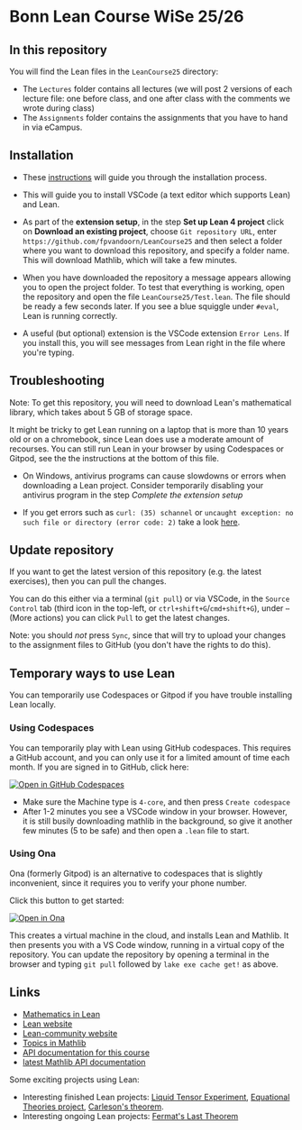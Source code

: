 # Bonn Lean Course WiSe 25/26

## In this repository

You will find the Lean files in the `LeanCourse25` directory:
* The `Lectures` folder contains all lectures (we will post 2 versions of each lecture file: one before class, and one after class with the comments we wrote during class)
* The `Assignments` folder contains the assignments that you have to hand in via eCampus.
<!-- * The `MIL` folder contains the exercises from the book Mathematics in Lean. You can find the textbook online here:
[Mathematics in Lean](https://leanprover-community.github.io/mathematics_in_lean/)
(or as a
[pdf document](https://leanprover-community.github.io/mathematics_in_lean/mathematics_in_lean.pdf)). -->

## Installation

* These [instructions](https://docs.lean-lang.org/lean4/doc/quickstart.html) will guide you through the installation process.

* This will guide you to install VSCode (a text editor which supports Lean) and Lean.

* As part of the **extension setup**, in the step **Set up Lean 4 project** click on **Download an existing project**, choose `Git repository URL`, enter `https://github.com/fpvandoorn/LeanCourse25` and then select a folder where you want to download this repository, and specify a folder name. This will download Mathlib, which will take a few minutes.

* When you have downloaded the repository a message appears allowing you to open the project folder.
To test that everything is working, open the repository and open the file `LeanCourse25/Test.lean`.
The file should be ready a few seconds later. If you see a blue squiggle under `#eval`, Lean is running correctly.

* A useful (but optional) extension is the VSCode extension `Error Lens`. If you install this, you will see messages from Lean right in the file where you're typing.

## Troubleshooting

Note: To get this repository, you will need to download Lean's mathematical library, which takes about 5 GB of storage space.

It might be tricky to get Lean running on a laptop that is more than 10 years old or on a chromebook, since Lean does use a moderate amount of recourses.
You can still run Lean in your browser by using Codespaces or Gitpod, see the the instructions at the bottom of this file.

* On Windows, antivirus programs can cause slowdowns or errors when downloading a Lean project. Consider temporarily disabling your antivirus program in the step *Complete the extension setup*

* If you get errors such as `curl: (35) schannel` or `uncaught exception: no such file or directory (error code: 2)` take a look [here](https://leanprover-community.github.io/install/project.html#troubleshooting).

## Update repository

If you want to get the latest version of this repository (e.g. the latest exercises), then you can pull the changes.

You can do this either via a terminal (`git pull`)
or via VSCode, in the `Source Control` tab (third icon in the top-left, or `ctrl+shift+G`/`cmd+shift+G`),
under `⋯` (More actions) you can click `Pull` to get the latest changes.

Note: you should *not* press `Sync`, since that will try to upload your changes to the assignment files to GitHub (you don't have the rights to do this).

<!-- We might at some point update the version of Lean for the repository (we will tell you when this happens). In that case, after running `git pull` you have to get the new Mathlib cache. In this case, *do not* restart a Lean file (which will prompt Lean to rebuild Mathlib on your laptop).
Instead press `∀ > Project Actions... > Fetch Mathlib Build Cache` and wait for the cache to download.
After it has finished, you might have to restart the Lean file, and then Lean should be compiling your file in less than a minute. -->

<!-- If this fails, try the following steps:
* Close VSCode (if it is open)
* In your terminal, in the `LeanCourse25` folder, run `lake exe cache get!` (or `~/.elan/bin/lake exe cache get!` if `lake` cannot be found).
* Wait until the command finishes with downloading and decompressing. If you get an error, run it again.
* Now you can reopen VSCode and restart the file (if prompted). -->

## Temporary ways to use Lean

You can temporarily use Codespaces or Gitpod if you have trouble installing Lean locally.

### Using Codespaces

You can temporarily play with Lean using GitHub codespaces. This requires a GitHub account, and you can only use it for a limited amount of time each month. If you are signed in to GitHub, click here:

<a href='https://codespaces.new/fpvandoorn/LeanCourse25' target="_blank" rel="noreferrer noopener"><img src='https://github.com/codespaces/badge.svg' alt='Open in GitHub Codespaces' style='max-width: 100%;'></a>

* Make sure the Machine type is `4-core`, and then press `Create codespace`
* After 1-2 minutes you see a VSCode window in your browser. However, it is still busily downloading mathlib in the background, so give it another few minutes (5 to be safe) and then open a `.lean` file to start.

### Using Ona

Ona (formerly Gitpod) is an alternative to codespaces that is slightly inconvenient, since it requires you to verify your phone number.

Click this button to get started:

[![Open in Ona](https://gitpod.io/button/open-in-gitpod.svg)](https://gitpod.io/#https://github.com/fpvandoorn/LeanCourse25)

This creates a virtual machine in the cloud,
and installs Lean and Mathlib.
It then presents you with a VS Code window, running in a virtual
copy of the repository.
You can update the repository by opening a terminal in the browser
and typing `git pull` followed by `lake exe cache get!` as above.

<!-- Ona gives you 50 free hours every month.
When you are done working, choose `Stop workspace` from the menu on the left.
The workspace should also stop automatically
30 minutes after the last interaction or 3 minutes after closing the tab. -->

<!-- To restart a previous workspace, go to [https://gitpod.io/workspaces/](https://gitpod.io/workspaces/). -->


## Links

* [Mathematics in Lean](https://leanprover-community.github.io/mathematics_in_lean/)
* [Lean website](https://www.lean-lang.org/)
* [Lean-community website](https://leanprover-community.github.io/)
* [Topics in Mathlib](https://leanprover-community.github.io/mathlib-overview.html)
* [API documentation for this course](https://florisvandoorn.com/LeanCourse25/docs/)
* [latest Mathlib API documentation](https://leanprover-community.github.io/mathlib4_docs/)

Some exciting projects using Lean:

* Interesting finished Lean projects: [Liquid Tensor Experiment](https://github.com/leanprover-community/lean-liquid), [Equational Theories project](https://teorth.github.io/equational_theories/), [Carleson's theorem](https://florisvandoorn.com/carleson/).
* Interesting ongoing Lean projects: [Fermat's Last Theorem](https://imperialcollegelondon.github.io/FLT/)
